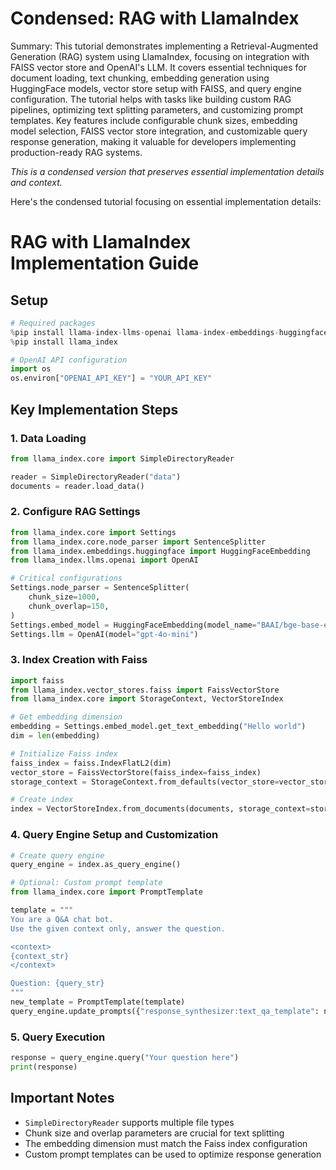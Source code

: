 # Condensed: RAG with LlamaIndex

Summary: This tutorial demonstrates implementing a Retrieval-Augmented Generation (RAG) system using LlamaIndex, focusing on integration with FAISS vector store and OpenAI's LLM. It covers essential techniques for document loading, text chunking, embedding generation using HuggingFace models, vector store setup with FAISS, and query engine configuration. The tutorial helps with tasks like building custom RAG pipelines, optimizing text splitting parameters, and customizing prompt templates. Key features include configurable chunk sizes, embedding model selection, FAISS vector store integration, and customizable query response generation, making it valuable for developers implementing production-ready RAG systems.

*This is a condensed version that preserves essential implementation details and context.*

Here's the condensed tutorial focusing on essential implementation details:

# RAG with LlamaIndex Implementation Guide

## Setup
```python
# Required packages
%pip install llama-index-llms-openai llama-index-embeddings-huggingface llama-index-vector-stores-faiss
%pip install llama_index

# OpenAI API configuration
import os
os.environ["OPENAI_API_KEY"] = "YOUR_API_KEY"
```

## Key Implementation Steps

### 1. Data Loading
```python
from llama_index.core import SimpleDirectoryReader

reader = SimpleDirectoryReader("data")
documents = reader.load_data()
```

### 2. Configure RAG Settings
```python
from llama_index.core import Settings
from llama_index.core.node_parser import SentenceSplitter
from llama_index.embeddings.huggingface import HuggingFaceEmbedding
from llama_index.llms.openai import OpenAI

# Critical configurations
Settings.node_parser = SentenceSplitter(
    chunk_size=1000,    
    chunk_overlap=150,  
)
Settings.embed_model = HuggingFaceEmbedding(model_name="BAAI/bge-base-en-v1.5")
Settings.llm = OpenAI(model="gpt-4o-mini")
```

### 3. Index Creation with Faiss
```python
import faiss
from llama_index.vector_stores.faiss import FaissVectorStore
from llama_index.core import StorageContext, VectorStoreIndex

# Get embedding dimension
embedding = Settings.embed_model.get_text_embedding("Hello world")
dim = len(embedding)

# Initialize Faiss index
faiss_index = faiss.IndexFlatL2(dim)
vector_store = FaissVectorStore(faiss_index=faiss_index)
storage_context = StorageContext.from_defaults(vector_store=vector_store)

# Create index
index = VectorStoreIndex.from_documents(documents, storage_context=storage_context)
```

### 4. Query Engine Setup and Customization
```python
# Create query engine
query_engine = index.as_query_engine()

# Optional: Custom prompt template
from llama_index.core import PromptTemplate

template = """
You are a Q&A chat bot.
Use the given context only, answer the question.

<context>
{context_str}
</context>

Question: {query_str}
"""
new_template = PromptTemplate(template)
query_engine.update_prompts({"response_synthesizer:text_qa_template": new_template})
```

### 5. Query Execution
```python
response = query_engine.query("Your question here")
print(response)
```

## Important Notes
- `SimpleDirectoryReader` supports multiple file types
- Chunk size and overlap parameters are crucial for text splitting
- The embedding dimension must match the Faiss index configuration
- Custom prompt templates can be used to optimize response generation